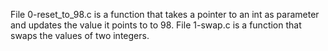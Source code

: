 File 0-reset_to_98.c is a function that takes a pointer to an int as parameter and updates the value it points to to 98.
File 1-swap.c is a function that swaps the values of two integers.  